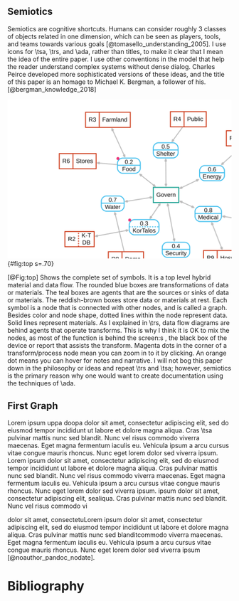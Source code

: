 ## Semiotics   
Semiotics are cognitive shortcuts. Humans can consider roughly 3 classes of objects related in one dimension, which can be seen as players, tools, and teams towards various goals [@tomasello_understanding_2005]. I use icons for \tsa, \trs, and \ada, rather than titles, to make it clear that I mean the idea of the entire paper.   I use other conventions in the model that help the reader understand complex systems without dense dialog.  Charles Peirce developed more sophisticated versions of these ideas, and the title of this paper is an homage to Michael K. Bergman, a follower of his. [@bergman_knowledge_2018]

![Top](images/Top.svg){#fig:top s=.70}

[@Fig:top] Shows the complete set of symbols.  It is a top level hybrid material and data flow.  The rounded blue boxes are transformations of data or materials.  The teal boxes are agents that are the sources or sinks of data or materials.  The reddish-brown boxes store data or materials at rest.  Each symbol is a node that is connected with other nodes, and is called a graph.  Besides color and node shape, dotted lines within the node represent data.  Solid lines represent materials.  As I explained in \trs, data flow diagrams are behind agents that operate transforms.  This is why I think it is OK to mix the nodes, as most of the function is behind the screen:s
, the black box of the device or report that assists the transform. Magenta dots in the corner of a transform/process node mean you can zoom in to it by clicking.  An orange dot means you can hover for notes and narrative.  I will not bog this paper down in the philosophy or ideas and repeat \trs and \tsa; however, semiotics is the primary reason why one would want to create documentation using the techniques of \ada.

## First Graph

Lorem ipsum  uppa doopa dolor sit amet, consectetur adipiscing elit, sed do eiusmod tempor incididunt ut labore et dolore magna aliqua. Cras \tsa pulvinar mattis nunc sed blandit. Nunc vel risus commodo viverra maecenas. Eget magna fermentum iaculis eu. Vehicula ipsum a arcu cursus vitae congue mauris rhoncus. Nunc eget lorem dolor sed viverra ipsum.  Lorem ipsum dolor sit amet, consectetur adipiscing elit, sed do eiusmod tempor incididunt ut labore et dolore magna aliqua. Cras pulvinar mattis nunc sed blandit. Nunc vel risus commodo viverra maecenas. Eget magna fermentum iaculis eu. Vehicula ipsum a arcu cursus vitae congue mauris rhoncus. Nunc eget lorem dolor sed viverra ipsum.
ipsum dolor sit amet, consectetur adipiscing elit, sealiqua. Cras pulvinar mattis nunc sed blandit. Nunc vel risus commodo vi

dolor sit amet, consectetuLorem ipsum dolor sit amet, consectetur adipiscing elit, sed do eiusmod tempor incididunt ut labore et dolore magna aliqua. Cras pulvinar mattis nunc sed blanditcommodo viverra maecenas. Eget magna fermentum iaculis eu. Vehicula ipsum a arcu cursus vitae congue mauris rhoncus. Nunc eget lorem dolor sed viverra ipsum [@noauthor_pandoc_nodate].
​

# Bibliography
